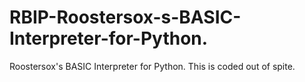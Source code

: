 # RBIP-Roostersox-s-BASIC-Interpreter-for-Python.
Roostersox's BASIC Interpreter for Python. This is coded out of spite. 
